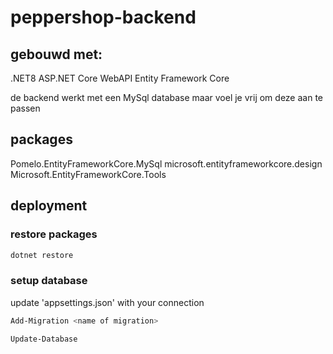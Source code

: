 # peppershop-backend

## gebouwd met: 
.NET8
ASP.NET Core WebAPI
Entity Framework Core

de backend werkt met een MySql database maar voel je vrij om deze aan te passen

## packages
Pomelo.EntityFrameworkCore.MySql
microsoft.entityframeworkcore.design
Microsoft.EntityFrameworkCore.Tools

## deployment

### restore packages

```sh
dotnet restore
```

### setup database
update 'appsettings.json' with your connection


```sh
Add-Migration <name of migration>
```

```sh
Update-Database
```
